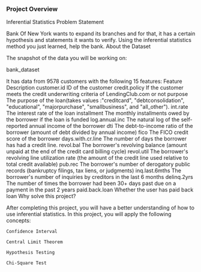 ### Project Overview

 Inferential Statistics
Problem Statement

Bank Of New York wants to expand its branches and for that, it has a certain hypothesis and statements it wants to verify. Using the inferential statistics method you just learned, help the bank.
About the Dataset

The snapshot of the data you will be working on:

bank_dataset

It has data from 9578 customers with the following 15 features:
Feature 	Description
customer.id 	ID of the customer
credit.policy 	If the customer meets the credit underwriting criteria of LendingClub.com or not
purpose 	The purpose of the loan(takes values :"creditcard", "debtconsolidation", "educational", "majorpurchase", "smallbusiness", and "all_other").
int.rate 	The interest rate of the loan
installment 	The monthly installments owed by the borrower if the loan is funded
log.annual.inc 	The natural log of the self-reported annual income of the borrower
dti 	The debt-to-income ratio of the borrower (amount of debt divided by annual income)
fico 	The FICO credit score of the borrower
days.with.cr.line 	The number of days the borrower has had a credit line.
revol.bal 	The borrower's revolving balance (amount unpaid at the end of the credit card billing cycle)
revol.util 	The borrower's revolving line utilization rate (the amount of the credit line used relative to total credit available)
pub.rec 	The borrower's number of derogatory public records (bankruptcy filings, tax liens, or judgments)
inq.last.6mths 	The borrower's number of inquiries by creditors in the last 6 months
delinq.2yrs 	The number of times the borrower had been 30+ days past due on a payment in the past 2 years
paid.back.loan 	Whether the user has paid back loan
Why solve this project?

After completing this project, you will have a better understanding of how to use inferential statistics. In this project, you will apply the following concepts:

    Confidence Interval

    Central Limit Theorem

    Hypothesis Testing

    Chi-Square Test




